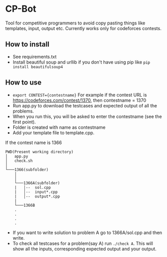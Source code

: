# CP-Bot
Tool for competitive programmers to avoid copy pasting things like templates, input, output etc.
Currently works only for codeforces contests.

## How to install 
* See requirements.txt
* Install beautiful soup and urllib if you don't have using pip like `` pip install beautifulsoup4 ``

## How to use
* ``export CONTEST={contestname}`` For example if the contest URL is https://codeforces.com/contest/1370, then contestname = 1370
* Run app.py to download the testcases and expected output of all the problems.
* When you run this, you will be asked to enter the contestname (see the first point).
* Folder is created with name as contestname
* Add your template file to template.cpp.


If the contest name is 1366
```
PWD(Present working directory)
│   app.py
│   check.sh    
│
└───1366(subfolder)
    │
    │
    └───1366A(subfolder)
    |   │--  sol.cpp
    |   │--  input*.cpp
    |   │--  output*.cpp
    |
    └───1366B
    .
    .
    .
    .
```
* If you want to write solution to problem A go to 1366A/sol.cpp and then write.
* To check all testcases for a problem(say A) run ``./check A``. This will show all the inputs, corresponding expected output and your output.
